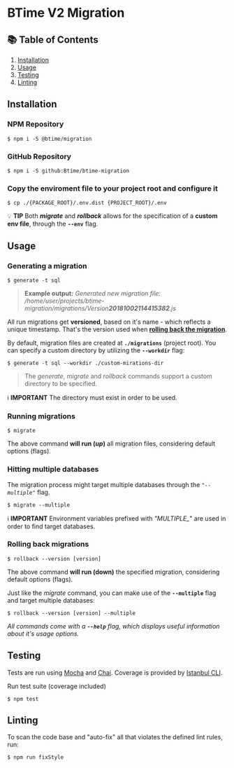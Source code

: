 # BTime V2 Migration

## :books: Table of Contents

1. [Installation](#installation)
1. [Usage](#usage)
1. [Testing](#testing)
1. [Linting](#linting)

## **Installation**
### NPM Repository
	$ npm i -S @btime/migration

### GitHub Repository
	$ npm i -S github:Btime/btime-migration

### Copy the enviroment file to your project root and configure it
	$ cp ./{PACKAGE_ROOT}/.env.dist {PROJECT_ROOT}/.env

:bulb: **TIP** Both **_migrate_** and **_rollback_** allows for the specification of a **custom env file**,
through the **`--env`** flag.

## **Usage**
### **Generating a migration**

	$ generate -t sql

> **Example output:** _Generated new migration file: /home/user/projects/btime-migration/migrations/Version**20181002114415382**.js_

All run migrations get **versioned**, based on it's name - which reflects a unique timestamp. That's the version used when [**rolling back the migration**](#rolling-back-migrations).

By default, migration files are created at **`./migrations`** (project root). You can specify a custom directory by utilizing the **`--workdir`** flag:

	$ generate -t sql --workdir ./custom-mirations-dir
> The *generate*, *migrate* and *rollback* commands support a custom directory to be specified.

:information_source: **IMPORTANT**	The directory must exist in order to be used.

### **Running migrations**

	$ migrate

The above command **will run (_up_)** all migration files, considering default options (flags).

### Hitting multiple databases
The migration process might target multiple databases through the *`"--multiple"`* flag.

	$ migrate --multiple

:information_source: **IMPORTANT** Environment variables prefixed with _"MULTIPLE\__" are used in order to find target databases.

### **Rolling back migrations**

	$ rollback --version [version]

The above command **will run (down)** the specified migration, considering default options (flags).

Just like the _migrate_ command, you can make use of the **`--multiple`** flag and target multiple databases:

	$ rollback --version [version] --multiple

_All commands come with a **`--help`** flag, which displays useful information about it's usage options._

## Testing

Tests are run using [Mocha](https://mochajs.org) and [Chai](https://www.chaijs.com). Coverage is provided by [Istanbul CLI](https://github.com/istanbuljs/nyc).

Run test suite (coverage included)

	$ npm test

## Linting
To scan the code base and "auto-fix" all that violates the defined lint rules, run:

	$ npm run fixStyle
